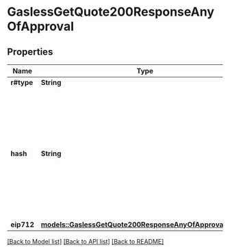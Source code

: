# GaslessGetQuote200ResponseAnyOfApproval

## Properties

Name | Type | Description | Notes
------------ | ------------- | ------------- | -------------
**r#type** | **String** |  | 
**hash** | **String** | The hash for the approval according to [EIP-712](https://eips.ethereum.org/EIPS/eip-712). If you compute the hash from eip712 field, it should match the value of this field | 
**eip712** | [**models::GaslessGetQuote200ResponseAnyOfApprovalEip712**](gasless__getQuote_200_response_anyOf_approval_eip712.md) |  | 

[[Back to Model list]](../README.md#documentation-for-models) [[Back to API list]](../README.md#documentation-for-api-endpoints) [[Back to README]](../README.md)


